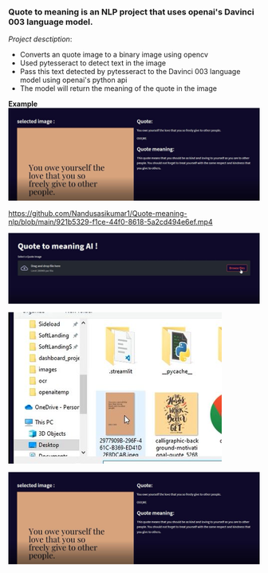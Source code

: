 ### Quote to meaning is an NLP project that uses openai's Davinci 003 language model.

*Project desctiption*:
* Converts an quote image to a binary image using opencv
* Used pytesseract to detect text in the image 
* Pass this text detected by pytesseract to the Davinci 003 language model using openai's python api
* The model will return the meaning of the quote in the image

**Example**
[![Watch the video](https://github.com/Nandusasikumar1/Quote-meaning-nlp/blob/main/appdemo3.JPG)](https://github.com/Nandusasikumar1/Quote-meaning-nlp/blob/main/921b5329-f1ce-44f0-8618-5a2cd494e6ef.mp4)

https://github.com/Nandusasikumar1/Quote-meaning-nlp/blob/main/921b5329-f1ce-44f0-8618-5a2cd494e6ef.mp4

![](https://github.com/Nandusasikumar1/Quote-meaning-nlp/blob/main/appdemo2.JPG)


![](https://github.com/Nandusasikumar1/Quote-meaning-nlp/blob/main/appdemo1.JPG)


![](https://github.com/Nandusasikumar1/Quote-meaning-nlp/blob/main/appdemo3.JPG)

